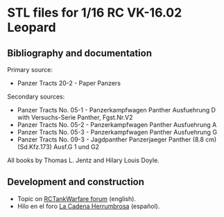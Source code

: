 # STL files for 1/16 RC VK-16.02 Leopard

## Bibliography and documentation

Primary source:

* Panzer Tracts 20-2 - Paper Panzers

Secondary sources:

* Panzer Tracts No. 05-1 - Panzerkampfwagen Panther Ausfuehrung D with Versuchs-Serie Panther, Fgst.Nr.V2
* Panzer Tracts No. 05-2 - Panzerkampfwagen Panther Ausfuehrung A
* Panzer Tracts No. 05-3 - Panzerkampfwagen Panther Ausfuehrung G
* Panzer Tracts No. 09-3 - Jagdpanther Panzerjaeger Panther (8.8 cm) (Sd.Kfz.173) Ausf.G 1 und G2

All books by Thomas L. Jentz and Hilary Louis Doyle.

## Development and construction

* Topic on [RCTankWarfare forum](https://www.rctankwarfare.co.uk/forums/viewtopic.php?f=23&t=32358) (english).
* Hilo en el foro [La Cadena Herrumbrosa](https://lacadenaherrumbrosa.foroactivo.com/t251-vk-16-02-leopard) (español).